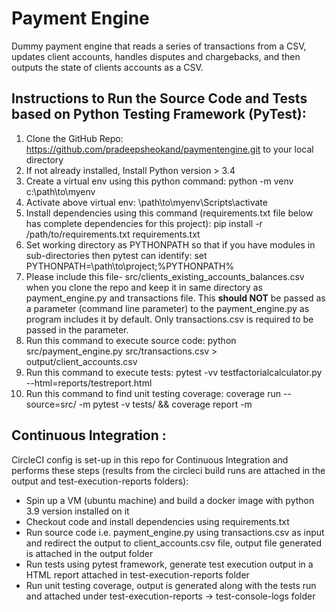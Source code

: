 # Payment Engine

Dummy payment engine that reads a series of transactions from a CSV, updates client accounts, handles disputes and chargebacks, and then outputs the state of clients accounts as a CSV.


## Instructions to Run the Source Code and Tests based on Python Testing Framework (PyTest):

1. Clone the GitHub Repo: https://github.com/pradeepsheokand/paymentengine.git to your local directory
2. If not already installed, Install Python version > 3.4
3. Create a virtual env using this python command: python -m venv c:\path\to\myenv
4. Activate above virtual env: \path\to\myenv\Scripts\activate
5. Install dependencies using this command (requirements.txt file below has complete dependencies for this project): pip install -r /path/to/requirements.txt requirements.txt
6. Set working directory as PYTHONPATH so that if you have modules in sub-directories then pytest can identify: set PYTHONPATH=\path\to\project;%PYTHONPATH%
7. Please include this file- src/clients_existing_accounts_balances.csv when you clone the repo and keep it in same directory as payment_engine.py and transactions file. This **should NOT** be passed as a parameter (command line parameter) to the payment_engine.py as program includes it by default. Only transactions.csv is required to be passed in the parameter.
8. Run this command to execute source code: python src/payment_engine.py src/transactions.csv > output/client_accounts.csv
9. Run this command to execute tests: pytest -vv testfactorialcalculator.py --html=reports/testreport.html
10. Run this command to find unit testing coverage: coverage run --source=src/ -m pytest -v tests/ && coverage report -m

## Continuous Integration :
CircleCI config is set-up in this repo for Continuous Integration and performs these steps (results from the circleci build runs are attached in the output and test-execution-reports folders):
- Spin up a VM (ubuntu machine) and build a docker image with python 3.9 version installed on it
- Checkout code and install dependencies using requirements.txt
- Run source code i.e. payment_engine.py using transactions.csv as input and redirect the output to client_accounts.csv file, output file generated is attached in the output folder
- Run tests using pytest framework, generate test execution output in a HTML report attached in test-execution-reports folder
- Run unit testing coverage, output is generated along with the tests run and attached under test-execution-reports -> test-console-logs folder

